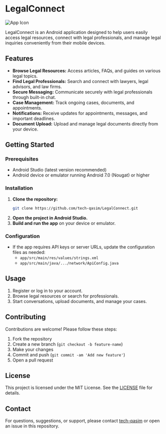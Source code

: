 # LegalConnect

![App Icon](https://github.com/tech-qasim/LegalConnect/blob/master/app/src/main/ic_launcher-playstore.png?raw=true)

LegalConnect is an Android application designed to help users easily access legal resources, connect with legal professionals, and manage legal inquiries conveniently from their mobile devices.

## Features

- **Browse Legal Resources:** Access articles, FAQs, and guides on various legal topics.
- **Find Legal Professionals:** Search and connect with lawyers, legal advisors, and law firms.
- **Secure Messaging:** Communicate securely with legal professionals through built-in chat.
- **Case Management:** Track ongoing cases, documents, and appointments.
- **Notifications:** Receive updates for appointments, messages, and important deadlines.
- **Document Upload:** Upload and manage legal documents directly from your device.

## Getting Started

### Prerequisites

- Android Studio (latest version recommended)
- Android device or emulator running Android 7.0 (Nougat) or higher

### Installation

1. **Clone the repository:**
   ```bash
   git clone https://github.com/tech-qasim/LegalConnect.git
   ```
2. **Open the project in Android Studio.**
3. **Build and run the app** on your device or emulator.

### Configuration

- If the app requires API keys or server URLs, update the configuration files as needed:
  - `app/src/main/res/values/strings.xml`
  - `app/src/main/java/.../network/ApiConfig.java`

## Usage

1. Register or log in to your account.
2. Browse legal resources or search for professionals.
3. Start conversations, upload documents, and manage your cases.

## Contributing

Contributions are welcome! Please follow these steps:

1. Fork the repository
2. Create a new branch (`git checkout -b feature-name`)
3. Make your changes
4. Commit and push (`git commit -am 'Add new feature'`)
5. Open a pull request

## License

This project is licensed under the MIT License. See the [LICENSE](LICENSE) file for details.

## Contact

For questions, suggestions, or support, please contact [tech-qasim](https://github.com/tech-qasim) or open an issue in this repository.
